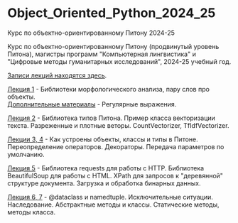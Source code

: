 # Object_Oriented_Python_2024_25
Курс по объектно-ориентированному Питону 2024-25

Курс по объектно-ориентированному Питону (продвинутый уровень Питона), магистры программ "Компьютерная лингвистика" и "Цифровые методы гуманитарных исследований", 2024-25 учебный год.

[Записи лекций находятся здесь](https://disk.yandex.ru/d/x7XVFY3cN60U6Q).

[Лекция 1](https://github.com/klyshinsky/Object_Oriented_Python_2024_25/blob/main/lecture_20240902.ipynb) - Библиотеки морфологического анализа, пару слов про объекты.  
[Дополнительные материалы](https://github.com/klyshinsky/Object_Oriented_Python_2024_25/blob/main/prereq_20240902_regexp.ipynb) - Регулярные выражения.

[Лекция 2](https://github.com/klyshinsky/Object_Oriented_Python_2024_25/blob/main/lecture_20240909.ipynb) - Библиотека типов Питона. Пример класса векторизации текста. Разреженные и плотные веторы. CountVectorizer, TfIdfVectorizer.

[Лекции 3, 4](https://github.com/klyshinsky/Object_Oriented_Python_2024_25/blob/main/lecture_20240923_operators_decorators.ipynb) - Как устроены объекты, классы и типы в Питоне. Переопределение операторов. Декораторы. Передача параметров по умолчанию.

[Лекция 5](https://github.com/klyshinsky/Object_Oriented_Python_2024_25/blob/main/Lecture_20241007_requests.ipynb) - Библиотека requests для работы с HTTP. Библиотека BeautifulSoup для работы с HTML. XPath для запросов к "деревянной" структуре документа. Загрузка и обработка бинарных данных.

[Лекция 6, 7](https://github.com/klyshinsky/Object_Oriented_Python_2024_25/blob/main/lecture_20241014_Inheritance.ipynb) - @dataclass и namedtuple. Исключительные ситуации. Наследование. Абстрактные методы и классы. Статические методы, методы класса.

